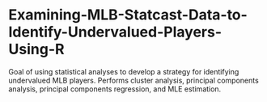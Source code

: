 # Examining-MLB-Statcast-Data-to-Identify-Undervalued-Players-Using-R
Goal of using statistical analyses to develop a strategy for identifying undervalued MLB players. Performs cluster analysis, principal components analysis, principal components regression, and MLE estimation.
